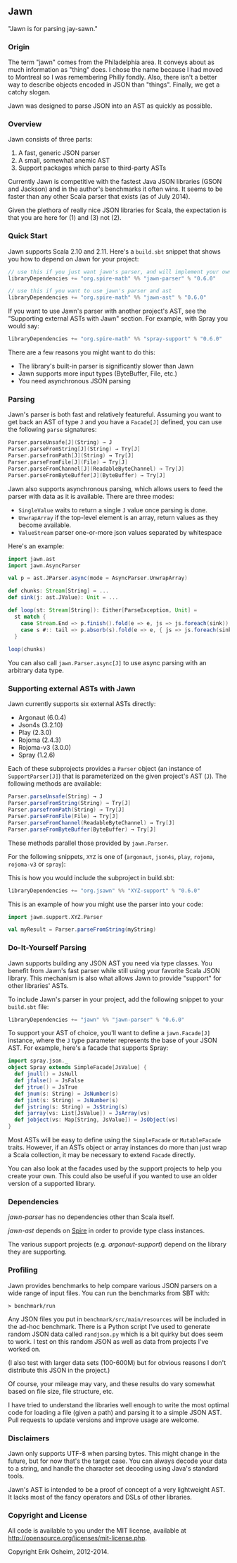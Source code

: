 ## Jawn

"Jawn is for parsing jay-sawn."

### Origin

The term "jawn" comes from the Philadelphia area. It conveys about as
much information as "thing" does. I chose the name because I had moved
to Montreal so I was remembering Philly fondly. Also, there isn't a
better way to describe objects encoded in JSON than "things". Finally,
we get a catchy slogan.

Jawn was designed to parse JSON into an AST as quickly as possible.

### Overview

Jawn consists of three parts:

1. A fast, generic JSON parser
2. A small, somewhat anemic AST
3. Support packages which parse to third-party ASTs

Currently Jawn is competitive with the fastest Java JSON libraries
(GSON and Jackson) and in the author's benchmarks it often wins. It
seems to be faster than any other Scala parser that exists (as of July
2014).

Given the plethora of really nice JSON libraries for Scala, the
expectation is that you are here for (1) and (3) not (2).

### Quick Start

Jawn supports Scala 2.10 and 2.11. Here's a `build.sbt` snippet that
shows you how to depend on Jawn for your project:

```scala
// use this if you just want jawn's parser, and will implement your own facade
libraryDependencies += "org.spire-math" %% "jawn-parser" % "0.6.0"

// use this if you want to use jawn's parser and ast
libraryDependencies += "org.spire-math" %% "jawn-ast" % "0.6.0"
```

If you want to use Jawn's parser with another project's AST, see the
"Supporting external ASTs with Jawn" section. For example, with Spray
you would say:

```scala
libraryDependencies += "org.spire-math" %% "spray-support" % "0.6.0"
```

There are a few reasons you might want to do this:

 * The library's built-in parser is significantly slower than Jawn
 * Jawn supports more input types (ByteBuffer, File, etc.)
 * You need asynchronous JSON parsing

### Parsing

Jawn's parser is both fast and relatively featureful. Assuming you
want to get back an AST of type `J` and you have a `Facade[J]`
defined, you can use the following `parse` signatures:

```scala
Parser.parseUnsafe[J](String) → J
Parser.parseFromString[J](String) → Try[J]
Parser.parsefromPath[J](String) → Try[J]
Parser.parseFromFile[J](File) → Try[J]
Parser.parseFromChannel[J](ReadableByteChannel) → Try[J]
Parser.parseFromByteBuffer[J](ByteBuffer) → Try[J]
```

Jawn also supports asynchronous parsing, which allows users to feed
the parser with data as it is available. There are three modes:

* `SingleValue` waits to return a single `J` value once parsing is done.
* `UnwrapArray` if the top-level element is an array, return values as they become available.
* `ValueStream` parser one-or-more json values separated by whitespace

Here's an example:

```scala
import jawn.ast
import jawn.AsyncParser

val p = ast.JParser.async(mode = AsyncParser.UnwrapArray)

def chunks: Stream[String] = ...
def sink(j: ast.JValue): Unit = ...

def loop(st: Stream[String]): Either[ParseException, Unit] =
  st match {
    case Stream.End => p.finish().fold(e => e, js => js.foreach(sink))
    case s #:: tail => p.absorb(s).fold(e => e, { js => js.foreach(sink); loop(tail) })
  }
  
loop(chunks)
```

You can also call `jawn.Parser.async[J]` to use async parsing with an
arbitrary data type.

### Supporting external ASTs with Jawn

Jawn currently supports six external ASTs directly:

 * Argonaut (6.0.4)
 * Json4s (3.2.10)
 * Play (2.3.0)
 * Rojoma (2.4.3)
 * Rojoma-v3 (3.0.0)
 * Spray (1.2.6)

Each of these subprojects provides a `Parser` object (an instance of
`SupportParser[J]`) that is parameterized on the given project's
AST (`J`). The following methods are available:

```scala
Parser.parseUnsafe(String) → J
Parser.parseFromString(String) → Try[J]
Parser.parsefromPath(String) → Try[J]
Parser.parseFromFile(File) → Try[J]
Parser.parseFromChannel(ReadableByteChannel) → Try[J]
Parser.parseFromByteBuffer(ByteBuffer) → Try[J]
```
  
These methods parallel those provided by `jawn.Parser`.

For the following snippets, `XYZ` is one of (`argonaut`, `json4s`,
`play`, `rojoma`, `rojoma-v3` or `spray`):

This is how you would include the subproject in build.sbt:

```scala
libraryDependencies += "org.jsawn" %% "XYZ-support" % "0.6.0"
```

This is an example of how you might use the parser into your code:

```scala
import jawn.support.XYZ.Parser

val myResult = Parser.parseFromString(myString)
```

### Do-It-Yourself Parsing

Jawn supports building any JSON AST you need via type classes. You
benefit from Jawn's fast parser while still using your favorite Scala
JSON library. This mechanism is also what allows Jawn to provide
"support" for other libraries' ASTs.

To include Jawn's parser in your project, add the following
snippet to your `build.sbt` file:

```scala
libraryDependencies += "jawn" %% "jawn-parser" % "0.6.0"
```

To support your AST of choice, you'll want to define a
`jawn.Facade[J]` instance, where the `J` type parameter represents the
base of your JSON AST. For example, here's a facade that supports
Spray:

```scala
import spray.json._
object Spray extends SimpleFacade[JsValue] {
  def jnull() = JsNull
  def jfalse() = JsFalse
  def jtrue() = JsTrue
  def jnum(s: String) = JsNumber(s)
  def jint(s: String) = JsNumber(s)
  def jstring(s: String) = JsString(s)
  def jarray(vs: List[JsValue]) = JsArray(vs)
  def jobject(vs: Map[String, JsValue]) = JsObject(vs)
}
```

Most ASTs will be easy to define using the `SimpleFacade` or
`MutableFacade` traits. However, if an ASTs object or array instances
do more than just wrap a Scala collection, it may be necessary to
extend `Facade` directly.

You can also look at the facades used by the support projects to help
you create your own. This could also be useful if you wanted to
use an older version of a supported library.

### Dependencies

*jawn-parser* has no dependencies other than Scala itself.

*jawn-ast* depends on [Spire](http://github.com/non/spire) in order to
 provide type class instances.

The various support projects (e.g. *argonaut-support*) depend on the
library they are supporting.

### Profiling

Jawn provides benchmarks to help compare various JSON parsers on a
wide range of input files. You can run the benchmarks from SBT with:

```
> benchmark/run
```

Any JSON files you put in `benchmark/src/main/resources` will be
included in the ad-hoc benchmark. There is a Python script I've used
to generate random JSON data called `randjson.py` which is a bit
quirky but does seem to work. I test on this random JSON as well as
data from projects I've worked on.

(I also test with larger data sets (100-600M) but for obvious reasons
I don't distribute this JSON in the project.)

Of course, your mileage may vary, and these results do vary somewhat
based on file size, file structure, etc.

I have tried to understand the libraries well enough to write the most
optimal code for loading a file (given a path) and parsing it to a
simple JSON AST.  Pull requests to update versions and improve usage
are welcome.

### Disclaimers

Jawn only supports UTF-8 when parsing bytes. This might change in the
future, but for now that's the target case. You can always decode your
data to a string, and handle the character set decoding using Java's
standard tools.

Jawn's AST is intended to be a proof of concept of a very lightweight
AST. It lacks most of the fancy operators and DSLs of other libraries.

### Copyright and License

All code is available to you under the MIT license, available at
http://opensource.org/licenses/mit-license.php.

Copyright Erik Osheim, 2012-2014.

